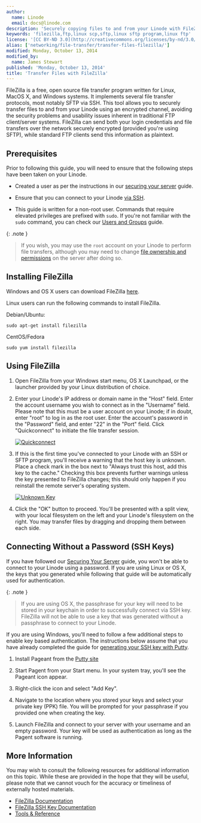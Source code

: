 ```yaml
---
author:
  name: Linode
  email: docs@linode.com
description: 'Securely copying files to and from your Linode with FileZilla, a free and open source file transfer client for Linux, OS X, and Windows systems.'
keywords: 'filezilla,ftp,linux scp,sftp,linux sftp program,linux ftp'
license: '[CC BY-ND 3.0](http://creativecommons.org/licenses/by-nd/3.0/us/)'
alias: ['networking/file-transfer/transfer-files-filezilla/']
modified: Monday, October 13, 2014
modified_by:
  name: James Stewart
published: 'Monday, October 13, 2014'
title: 'Transfer Files with FileZilla'
---
```


FileZilla is a free, open source file transfer program written for Linux, MacOS X, and Windows systems. It implements several file transfer protocols, most notably SFTP via SSH. This tool allows you to securely transfer files to and from your Linode using an encrypted channel, avoiding the security problems and usability issues inherent in traditional FTP client/server systems. FileZilla can send both your login credentials and file transfers over the network securely encrypted (provided you're using SFTP), while standard FTP clients send this information as plaintext.

Prerequisites
-------------

Prior to following this guide, you will need to ensure that the following steps have been taken on your Linode.

-  Created a user as per the instructions in our [securing your server](docs/security/securing-your-server/) guide.

-  Ensure that you can connect to your Linode [via SSH](docs/getting-started#connecting-to-your-linode).

-  This guide is written for a non-root user. Commands that require elevated privileges are prefixed with ``sudo``. If you're not familiar with the ``sudo`` command, you can check our [Users and Groups](/docs/tools-reference/linux-users-and-groups) guide.

{: .note }
>If you wish, you may use the `root` account on your Linode to perform file transfers, although you may need to change [file ownership and permissions](/docs/using-linux/users-and-groups) on the server after doing so.

Installing FileZilla
--------------------

Windows and OS X users can download FileZilla [here](https://filezilla-project.org/download.php?show_all=1).

Linux users can run the following commands to install FileZilla.

Debian/Ubuntu:

    sudo apt-get install filezilla

CentOS/Fedora

    sudo yum install filezilla

Using FileZilla
---------------

1.  Open FileZilla from your Windows start menu, OS X Launchpad, or the launcher provided by your Linux distribution of choice.

2.  Enter your Linode's IP address or domain name in the "Host" field. Enter the account username you wish to connect as in the "Username" field. Please note that this must be a user account on your Linode; if in doubt, enter "root" to log in as the root user. Enter the account's password in the "Password" field, and enter "22" in the "Port" field. Click "Quickconnect" to initiate the file transfer session.

    [![Quickconnect](/docs/assets/filezilla-quick-connect-resized.png)](/docs/assets/filezilla-quick-connect.png)

3.  If this is the first time you've connected to your Linode with an SSH or SFTP program, you'll receive a warning that the host key is unknown. Place a check mark in the box next to "Always trust this host, add this key to the cache." Checking this box prevents further warnings unless the key presented to FileZilla changes; this should only happen if you reinstall the remote server's operating system.

    [![Unknown Key](/docs/assets/filezilla-unknown-key.png)](/docs/assets/filezilla-unknown-key.png)

4.  Click the "OK" button to proceed. You'll be presented with a split view, with your local filesystem on the left and your Linode's filesystem on the right. You may transfer files by dragging and dropping them between each side.

Connecting Without a Password (SSH Keys)
----------------------------------------

If you have followed our [Securing Your Server](docs/security/securing-your-server) guide, you won't be able to connect to your Linode using a password. If you are using Linux or OS X, the keys that you generated while following that guide will be automatically used for authentication.

{: .note }
>If you are using OS X, the passphrase for your key will need to be stored in your keychain in order to successfully connect via SSH key. FileZilla will not be able to use a key that was generated without a passphrase to connect to your Linode.

If you are using Windows, you'll need to follow a few additional steps to enable key based authentication. The instructions below assume that you have already completed the guide for [generating your SSH key with Putty](https://www.linode.com/docs/security/use-public-key-authentication-with-ssh#windows-operating-system).

1.  Install Pageant from the [Putty site](http://www.chiark.greenend.org.uk/~sgtatham/putty/download.html)

2.  Start Pagent from your Start menu. In your system tray, you'll see the Pageant icon appear.

3.  Right-click the icon and select "Add Key".

4.  Navigate to the location where you stored your keys and select your private key (PPK) file. You will be prompted for your passphrase if you provided one when creating the key.

5.  Launch FileZilla and connect to your server with your username and an empty password.  Your key will be used as authentication as long as the Pagent software is running.

More Information
----------------

You may wish to consult the following resources for additional information on this topic. While these are provided in the hope that they will be useful, please note that we cannot vouch for the accuracy or timeliness of externally hosted materials.

- [FileZilla Documentation](http://wiki.filezilla-project.org/Documentation)
- [FileZilla SSH Key Documentation](https://wiki.filezilla-project.org/Howto#SFTP_using_SSH2:_Key_based_authentication)
- [Tools & Reference](/docs/tools-reference/)

